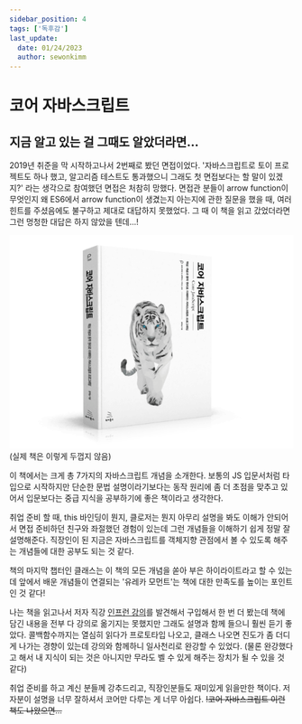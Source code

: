 ```yaml
---
sidebar_position: 4
tags: ['독후감']
last_update:
  date: 01/24/2023
  author: sewonkimm
---
```


# 코어 자바스크립트

## 지금 알고 있는 걸 그때도 알았더라면... 

2019년 취준을 막 시작하고나서 2번째로 봤던 면접이었다. '자바스크립트로 토이 프로젝트도 하나 했고, 알고리즘 테스트도 통과했으니 그래도 첫 면접보다는 할 말이 있겠지?' 라는 생각으로 참여했던 면접은 처참히 망했다. 면접관 분들이 arrow function이 무엇인지 왜 ES6에서 arrow function이 생겼는지 아는지에 관한 질문을 했을 때, 여러 힌트를 주셨음에도 불구하고 제대로 대답하지 못했었다. 그 때 이 책을 읽고 갔었더라면 그런 멍청한 대답은 하지 않았을 텐데...!


![book cover](./coreJS/book_cover.png)
(실제 책은 이렇게 두껍지 않음)


이 책에서는 크게 총 7가지의 자바스크립트 개념을 소개한다. 보통의 JS 입문서처럼 타입으로 시작하지만 단순한 문법 설명이라기보다는 동작 원리에 좀 더 초점을 맞추고 있어서 입문보다는 중급 지식을 공부하기에 좋은 책이라고 생각한다.

취업 준비 할 때, this 바인딩이 뭔지, 클로저는 뭔지 아무리 설명을 봐도 이해가 안되어서 면접 준비하던 친구와 좌절했던 경험이 있는데 그런 개념들을 이해하기 쉽게 정말 잘 설명해준다. 직장인이 된 지금은 자바스크립트를 객체지향 관점에서 볼 수 있도록 해주는 개념들에 대한 공부도 되는 것 같다.

책의 마지막 챕터인 클래스는 이 책의 모든 개념을 쏟아 부은 하이라이트라고 할 수 있는데 앞에서 배운 개념들이 연결되는 '유레카 모먼트'는 책에 대한 만족도를 높이는 포인트 인 것 같다! 

나는 책을 읽고나서 저자 직강 [인프런 강의](https://inf.run/PDcv)를 발견해서 구입해서 한 번 더 봤는데 책에 담긴 내용을 전부 다 강의로 옮기지는 못했지만 그래도 설명과 함께 들으니 훨씬 듣기 좋았다. 콜백함수까지는 열심히 읽다가 프로토타입 나오고, 클래스 나오면 진도가 좀 더디게 나가는 경향이 있는데 강의와 함께하니 일사천리로 완강할 수 있었다. (물론 완강했다고 해서 내 지식이 되는 것은 아니지만 무라도 벨 수 있게 해주는 장치가 될 수 있을 것 같다)


취업 준비를 하고 계신 분들께 강추드리고, 직장인분들도 재미있게 읽을만한 책이다. 저자분이 설명을 너무 잘하셔서 코어만 다루는 게 너무 아쉽다. ~~!코어 자바스크립트 이런 책도 나왔으면...~~
